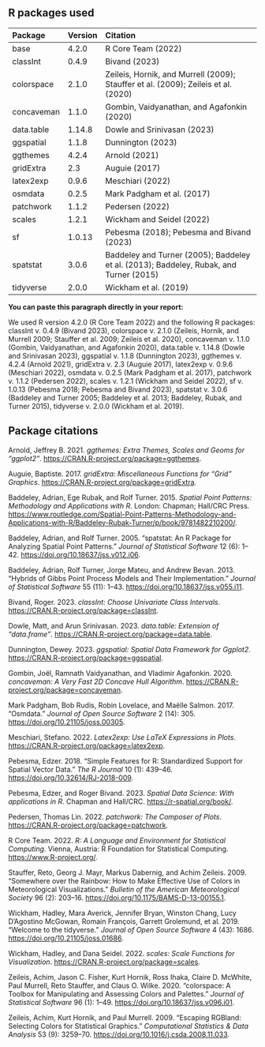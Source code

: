 ## R packages used

<table>
<colgroup>
<col style="width: 15%" />
<col style="width: 11%" />
<col style="width: 73%" />
</colgroup>
<thead>
<tr class="header">
<th style="text-align: left;">Package</th>
<th style="text-align: left;">Version</th>
<th style="text-align: left;">Citation</th>
</tr>
</thead>
<tbody>
<tr class="odd">
<td style="text-align: left;">base</td>
<td style="text-align: left;">4.2.0</td>
<td style="text-align: left;"><span class="citation" data-cites="base">R
Core Team (2022)</span></td>
</tr>
<tr class="even">
<td style="text-align: left;">classInt</td>
<td style="text-align: left;">0.4.9</td>
<td style="text-align: left;"><span class="citation"
data-cites="classInt">Bivand (2023)</span></td>
</tr>
<tr class="odd">
<td style="text-align: left;">colorspace</td>
<td style="text-align: left;">2.1.0</td>
<td style="text-align: left;"><span class="citation"
data-cites="colorspace2009b">Zeileis, Hornik, and Murrell (2009)</span>;
<span class="citation" data-cites="colorspace2009c">Stauffer et al.
(2009)</span>; <span class="citation"
data-cites="colorspace2020a">Zeileis et al. (2020)</span></td>
</tr>
<tr class="even">
<td style="text-align: left;">concaveman</td>
<td style="text-align: left;">1.1.0</td>
<td style="text-align: left;"><span class="citation"
data-cites="concaveman">Gombin, Vaidyanathan, and Agafonkin
(2020)</span></td>
</tr>
<tr class="odd">
<td style="text-align: left;">data.table</td>
<td style="text-align: left;">1.14.8</td>
<td style="text-align: left;"><span class="citation"
data-cites="datatable">Dowle and Srinivasan (2023)</span></td>
</tr>
<tr class="even">
<td style="text-align: left;">ggspatial</td>
<td style="text-align: left;">1.1.8</td>
<td style="text-align: left;"><span class="citation"
data-cites="ggspatial">Dunnington (2023)</span></td>
</tr>
<tr class="odd">
<td style="text-align: left;">ggthemes</td>
<td style="text-align: left;">4.2.4</td>
<td style="text-align: left;"><span class="citation"
data-cites="ggthemes">Arnold (2021)</span></td>
</tr>
<tr class="even">
<td style="text-align: left;">gridExtra</td>
<td style="text-align: left;">2.3</td>
<td style="text-align: left;"><span class="citation"
data-cites="gridExtra">Auguie (2017)</span></td>
</tr>
<tr class="odd">
<td style="text-align: left;">latex2exp</td>
<td style="text-align: left;">0.9.6</td>
<td style="text-align: left;"><span class="citation"
data-cites="latex2exp">Meschiari (2022)</span></td>
</tr>
<tr class="even">
<td style="text-align: left;">osmdata</td>
<td style="text-align: left;">0.2.5</td>
<td style="text-align: left;"><span class="citation"
data-cites="osmdata">Mark Padgham et al. (2017)</span></td>
</tr>
<tr class="odd">
<td style="text-align: left;">patchwork</td>
<td style="text-align: left;">1.1.2</td>
<td style="text-align: left;"><span class="citation"
data-cites="patchwork">Pedersen (2022)</span></td>
</tr>
<tr class="even">
<td style="text-align: left;">scales</td>
<td style="text-align: left;">1.2.1</td>
<td style="text-align: left;"><span class="citation"
data-cites="scales">Wickham and Seidel (2022)</span></td>
</tr>
<tr class="odd">
<td style="text-align: left;">sf</td>
<td style="text-align: left;">1.0.13</td>
<td style="text-align: left;"><span class="citation"
data-cites="sf2018">Pebesma (2018)</span>; <span class="citation"
data-cites="sf2023">Pebesma and Bivand (2023)</span></td>
</tr>
<tr class="even">
<td style="text-align: left;">spatstat</td>
<td style="text-align: left;">3.0.6</td>
<td style="text-align: left;"><span class="citation"
data-cites="spatstat2005">Baddeley and Turner (2005)</span>; <span
class="citation" data-cites="spatstat2013">Baddeley et al.
(2013)</span>; <span class="citation"
data-cites="spatstat2015">Baddeley, Rubak, and Turner (2015)</span></td>
</tr>
<tr class="odd">
<td style="text-align: left;">tidyverse</td>
<td style="text-align: left;">2.0.0</td>
<td style="text-align: left;"><span class="citation"
data-cites="tidyverse">Wickham et al. (2019)</span></td>
</tr>
</tbody>
</table>

**You can paste this paragraph directly in your report:**

We used R version 4.2.0 (R Core Team 2022) and the following R packages:
classInt v. 0.4.9 (Bivand 2023), colorspace v. 2.1.0 (Zeileis, Hornik,
and Murrell 2009; Stauffer et al. 2009; Zeileis et al. 2020), concaveman
v. 1.1.0 (Gombin, Vaidyanathan, and Agafonkin 2020), data.table v.
1.14.8 (Dowle and Srinivasan 2023), ggspatial v. 1.1.8 (Dunnington
2023), ggthemes v. 4.2.4 (Arnold 2021), gridExtra v. 2.3 (Auguie 2017),
latex2exp v. 0.9.6 (Meschiari 2022), osmdata v. 0.2.5 (Mark Padgham et
al. 2017), patchwork v. 1.1.2 (Pedersen 2022), scales v. 1.2.1 (Wickham
and Seidel 2022), sf v. 1.0.13 (Pebesma 2018; Pebesma and Bivand 2023),
spatstat v. 3.0.6 (Baddeley and Turner 2005; Baddeley et al. 2013;
Baddeley, Rubak, and Turner 2015), tidyverse v. 2.0.0 (Wickham et al.
2019).

## Package citations

Arnold, Jeffrey B. 2021. *<span class="nocase">ggthemes</span>: Extra
Themes, Scales and Geoms for “<span class="nocase">ggplot2</span>”*.
<https://CRAN.R-project.org/package=ggthemes>.

Auguie, Baptiste. 2017. *<span class="nocase">gridExtra</span>:
Miscellaneous Functions for “Grid” Graphics*.
<https://CRAN.R-project.org/package=gridExtra>.

Baddeley, Adrian, Ege Rubak, and Rolf Turner. 2015. *Spatial Point
Patterns: Methodology and Applications with R*. London: Chapman;
Hall/CRC Press.
<https://www.routledge.com/Spatial-Point-Patterns-Methodology-and-Applications-with-R/Baddeley-Rubak-Turner/p/book/9781482210200/>.

Baddeley, Adrian, and Rolf Turner. 2005.
“<span class="nocase">spatstat</span>: An R Package for Analyzing
Spatial Point Patterns.” *Journal of Statistical Software* 12 (6): 1–42.
<https://doi.org/10.18637/jss.v012.i06>.

Baddeley, Adrian, Rolf Turner, Jorge Mateu, and Andrew Bevan. 2013.
“Hybrids of Gibbs Point Process Models and Their Implementation.”
*Journal of Statistical Software* 55 (11): 1–43.
<https://doi.org/10.18637/jss.v055.i11>.

Bivand, Roger. 2023. *<span class="nocase">classInt</span>: Choose
Univariate Class Intervals*.
<https://CRAN.R-project.org/package=classInt>.

Dowle, Matt, and Arun Srinivasan. 2023.
*<span class="nocase">data.table</span>: Extension of
“<span class="nocase">data.frame</span>”*.
<https://CRAN.R-project.org/package=data.table>.

Dunnington, Dewey. 2023. *<span class="nocase">ggspatial</span>: Spatial
Data Framework for Ggplot2*.
<https://CRAN.R-project.org/package=ggspatial>.

Gombin, Joël, Ramnath Vaidyanathan, and Vladimir Agafonkin. 2020.
*<span class="nocase">concaveman</span>: A Very Fast 2D Concave Hull
Algorithm*. <https://CRAN.R-project.org/package=concaveman>.

Mark Padgham, Bob Rudis, Robin Lovelace, and Maëlle Salmon. 2017.
“Osmdata.” *Journal of Open Source Software* 2 (14): 305.
<https://doi.org/10.21105/joss.00305>.

Meschiari, Stefano. 2022. *Latex2exp: Use LaTeX Expressions in Plots*.
<https://CRAN.R-project.org/package=latex2exp>.

Pebesma, Edzer. 2018. “<span class="nocase">Simple Features for R:
Standardized Support for Spatial Vector Data</span>.” *The R Journal* 10
(1): 439–46. <https://doi.org/10.32614/RJ-2018-009>.

Pebesma, Edzer, and Roger Bivand. 2023. *<span class="nocase">Spatial
Data Science: With applications in R</span>*. Chapman and Hall/CRC.
<https://r-spatial.org/book/>.

Pedersen, Thomas Lin. 2022. *<span class="nocase">patchwork</span>: The
Composer of Plots*. <https://CRAN.R-project.org/package=patchwork>.

R Core Team. 2022. *R: A Language and Environment for Statistical
Computing*. Vienna, Austria: R Foundation for Statistical Computing.
<https://www.R-project.org/>.

Stauffer, Reto, Georg J. Mayr, Markus Dabernig, and Achim Zeileis. 2009.
“Somewhere over the Rainbow: How to Make Effective Use of Colors in
Meteorological Visualizations.” *Bulletin of the American Meteorological
Society* 96 (2): 203–16. <https://doi.org/10.1175/BAMS-D-13-00155.1>.

Wickham, Hadley, Mara Averick, Jennifer Bryan, Winston Chang, Lucy
D’Agostino McGowan, Romain François, Garrett Grolemund, et al. 2019.
“Welcome to the <span class="nocase">tidyverse</span>.” *Journal of Open
Source Software* 4 (43): 1686. <https://doi.org/10.21105/joss.01686>.

Wickham, Hadley, and Dana Seidel. 2022.
*<span class="nocase">scales</span>: Scale Functions for Visualization*.
<https://CRAN.R-project.org/package=scales>.

Zeileis, Achim, Jason C. Fisher, Kurt Hornik, Ross Ihaka, Claire D.
McWhite, Paul Murrell, Reto Stauffer, and Claus O. Wilke. 2020.
“<span class="nocase">colorspace</span>: A Toolbox for Manipulating and
Assessing Colors and Palettes.” *Journal of Statistical Software* 96
(1): 1–49. <https://doi.org/10.18637/jss.v096.i01>.

Zeileis, Achim, Kurt Hornik, and Paul Murrell. 2009. “Escaping RGBland:
Selecting Colors for Statistical Graphics.” *Computational Statistics &
Data Analysis* 53 (9): 3259–70.
<https://doi.org/10.1016/j.csda.2008.11.033>.
